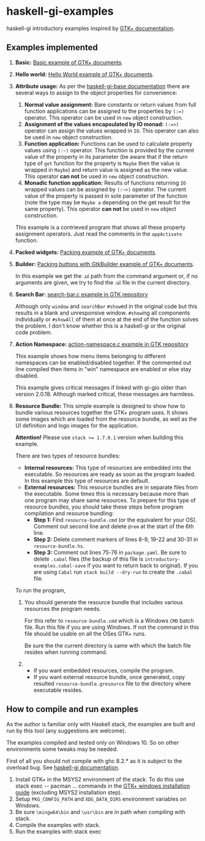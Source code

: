 # haskell-gi-examples
haskell-gi introductory examples inspired by [GTK+ documentation](https://developer.gnome.org/gtk3/stable).

## Examples implemented
1. __Basic:__ [Basic example of GTK+ documents](https://developer.gnome.org/gtk3/stable/gtk-getting-started.html).
2. __Hello world:__ [Hello World example of GTK+ documents](https://developer.gnome.org/gtk3/stable/gtk-getting-started.html).
2. __Attribute usage:__ As per the [haskell-gi-base documentation](https://hackage.haskell.org/package/haskell-gi-base-0.21.0/docs/Data-GI-Base.html#t:AttrOp) there are several ways to assign to the object properties for convenience:
    
    1. __Normal value assignment:__ Bare constants or return values from full function applications can be assigned to the properties by `(:=)` operator. This operator can be used in `new` object construction.
    2. __Assignment of the values encapsulated by IO monad:__ `(:=>)` operator can assign the values wrapped in `IO`. This operator can also be used in `new` object construction.
    3. __Function application:__ Functions can be used to calculate property values using `(:~)` operator. This function is provided by the current value of the property in its parameter (be aware that if the return type of `get` function for the property is `Maybe` then the value is wrapped in `Maybe`) and return value is assigned as the new value. This operator **can not** be used in `new` object construction.
    4. __Monadic function application:__ Results of functions returning `IO` wrapped values can be assigned by `(:~>)` operator. The current value of the property is passed in sole parameter of the function (note the type may be `Maybe a` depending on the get result for the same property). This operator **can not** be used in `new` object construction.

    This example is a contrieved program that shows all these property assignment operators. Just read the comments in the `appActivate` function. 

3. __Packed widgets:__ [Packing example of GTK+ documents](https://developer.gnome.org/gtk3/3.12/ch01s02.html).
4. __Builder:__ [Packing buttons with GtkBuilder example of GTK+ documents](https://developer.gnome.org/gtk3/stable/ch01s03.html).

    In this example we get the .ui path from the command argument or, if no arguments are given, we try to find the .ui file in the current directory.

5. __Search Bar:__ [search-bar.c example in GTK repository](https://gitlab.gnome.org/GNOME/gtk/blob/master/examples/search-bar.c)

    Although only `window` and `searchBar` `#show`ed in the original code but this results in a blank and unresponsive window. `#show`ing all components individually or `#showAll` of them at once at the end of the function solves the problem. I don't know whether this is a haskell-gi or the original code problem.
6. __Action Namespace:__ [action-namespace.c example in GTK repository](https://gitlab.gnome.org/GNOME/gtk/blob/master/examples/action-namespace.c)

    This example shows how menu items belonging to different namespaces can be enabled/disabled together. If the commented out line compiled then items in "win" namespace are enabled or else stay disabled.

    This example gives critical messages if linked with gi-gio older than version 2.0.18. Although marked critical, these messages are harmless.
7. __Resource Bundle:__ This simple example is designed to show how to bundle various resources together the GTK+ program uses. It shows some images which are loaded from the resource bundle, as well as the UI definition and logo images for the application.

    __Attention!__ Please use `stack >= 1.7.0.1` version when building this example.

    There are two types of resource bundles:
    * __Internal resources:__ This type of resources are embedded into the executable. So resources are ready as soon as the program loaded. In this example this type of resources are default.
    * __External resources:__ This resource bundles are in separate files from the executable. Some times this is necessary because more than one program may share same resources. To prepare for this type of resource bundles, you should take these steps before program compilation and resource bundling:
        * __Step 1:__ Find `resource-bundle.cmd` (or the equivalent for your OS). Comment out second line and delete `@rem` at the start of the 6th line.
        * __Step 2:__ Delete comment markers of lines 8-9, 19-22 and 30-31 in `resource-bundle.hs`. 
        * __Step 3:__ Comment out lines 75-76 in `package.yaml`. Be sure to delete `.cabal` files (the backup of this file is `introductory-examples.cabal-save` if you want to return back to original). If you are using `Cabal` run `stack build --dry-run` to create the `.cabal` file.
    
    To run the program,
    1. You should generate the resource bundle that includes various resources the program needs. 
    
        For this refer to `resource-bundle.cmd` which is a Windows `CMD` batch file. Run this file if you are using Windows. If not the command in this file should be usable on all the OSes GTK+ runs.

        Be sure the the current directory is same with which the batch file resides when running command.
    2. * If you want embedded resources, compile the program.
        * If you want external resource bundle, once generated, copy resulted `resource-bundle.gresource` file to the directory where executable resides.

## How to compile and run examples
As the author is familiar only with Haskell stack, the examples are built and run by this tool (any suggestions are welcome).

The examples compiled and tested only on Windows 10. So on other environments some tweaks may be needed.

First of all you should not compile with ghc 8.2.* as it is subject to the overload bug. See [haskell-gi documentation](https://github.com/haskell-gi/haskell-gi).

1. Install GTK+ in the MSYS2 environment of the stack. To do this use stack exec -- pacman ... commands in the [GTK+ windows installation guide](https://www.gtk.org/download/windows.php) (excluding MSYS2 installation step).
2. Setup `PKG_CONFIG_PATH` and `XDG_DATA_DIRS` environment variables on Windows.
3. Be sure `\mingw64\bin` and `\usr\bin` are in path when compiling with stack.  
3. Compile the examples with stack.
4. Run the examples with stack exec
